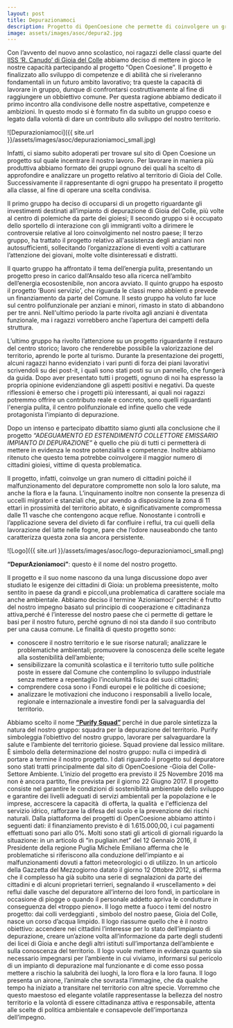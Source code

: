 ```yaml
---
layout: post
title: Depurazionamoci
description: Progetto di OpenCoesione che permette di coinvolgere un gran numero di cittadini per il malfunzionamento del depuratore cittadino insieme al Liceo Scientifico Ricciotto Canudo di Gioia del Colle
image: assets/images/asoc/depura2.jpg
---
```


Con l’avvento del nuovo anno scolastico, noi ragazzi delle classi quarte del [IISS ‘R. Canudo’ di Gioia del Colle](http://www.canudo.gov.it) abbiamo deciso di mettere in gioco le nostre capacità partecipando al progetto “Open Coesione”. Il progetto è finalizzato allo sviluppo di competenze e di abilità che si riveleranno fondamentali in un futuro ambito lavorativo; tra queste la capacità di lavorare in gruppo, dunque di confrontarsi costruttivamente al fine di raggiungere un obbiettivo comune. Per questa ragione abbiamo dedicato il primo incontro alla condivisone delle nostre aspettative, competenze e ambizioni. In questo modo si è formato fin da subito un gruppo coeso e legato dalla volontà di dare un contributo allo sviluppo del nostro territorio.

![Depurazioniamoci]({{ site.url }}/assets/images/asoc/depurazioniamoci_small.jpg)

Infatti, ci siamo subito adoperati per trovare sul sito di Open Coesione un progetto sul quale incentrare il nostro lavoro. Per lavorare in maniera più produttiva abbiamo formato dei gruppi ognuno dei quali ha scelto di approfondire e analizzare un progetto relativo al territorio di Gioia del Colle. Successivamente il rappresentante di ogni gruppo ha presentato il progetto alla classe, al fine di operare una scelta condivisa.

Il primo gruppo ha deciso di occuparsi di un progetto riguardante gli investimenti  destinati  all’impianto di depurazione di Gioia del Colle, più volte al centro di polemiche da parte dei gioiesi;
Il secondo gruppo si è occupato dello sportello di interazione con gli immigranti volto a dirimere le controversie relative al loro coinvolgimento nel nostro paese;
Il terzo gruppo, ha trattato il progetto relativo all'assistenza degli anziani non autosufficienti, sollecitando l’organizzazione di eventi  volti a catturare l’attenzione dei giovani, molte volte disinteressati e distratti. 

Il quarto gruppo ha affrontato il tema dell’energia pulita, presentando un progetto preso in carico dall’Ansaldo teso alla ricerca nell’ambito dell’energia ecosostenibile, non ancora avviato. 
Il quinto gruppo ha esposto il progetto ’Buoni servizio’, che riguarda le classi meno abbienti e prevede un finanziamento da parte del Comune. 
Il sesto gruppo ha voluto far luce sul centro polifunzionale per anziani e minori, rimasto in stato di abbandono per tre anni. Nell'ultimo periodo la parte rivolta agli anziani è diventata funzionale, ma i ragazzi vorrebbero anche l’apertura dei campetti della struttura.

L’ultimo gruppo ha rivolto  l’attenzione su un progetto riguardante il restauro del centro storico; lavoro che renderebbe possibile la valorizzazione del territorio, aprendo le porte al turismo. 
Durante la presentazione dei progetti, alcuni ragazzi hanno evidenziato i vari punti di forza dei piani lavorativi scrivendoli su dei post-it, i quali sono stati posti su un pannello, che fungerà da guida. Dopo aver presentato tutti i progetti, ognuno di noi ha espresso la propria opinione evidenziandone gli aspetti positivi e negativi. Da queste riflessioni è emerso che i progetti più interessanti, ai quali noi ragazzi potremmo offrire un contributo reale e concreto, sono quelli riguardanti l'energia pulita, il centro polifunzionale ed infine quello che vede protagonista l'impianto di depurazione. 

Dopo un intenso e partecipato dibattito siamo giunti alla conclusione che il progetto *“ADEGUAMENTO ED ESTENDIMENTO COLLETTORE EMISSARIO IMPIANTO DI DEPURAZIONE”* è quello che più di tutti ci permetterà di mettere in evidenza le nostre potenzialità e competenze.  Inoltre abbiamo ritenuto che questo tema potrebbe coinvolgere il maggior numero di cittadini gioiesi, vittime di questa problematica.

Il progetto, infatti, coinvolge un gran numero di cittadini poiché il malfunzionamento del depuratore compromette non solo la loro salute, ma anche la flora e la fauna. L’inquinamento inoltre non consente la presenza di uccelli migratori e stanziali che, pur avendo a disposizione la zona di 11 ettari in prossimità del territorio abitato, è significativamente compromessa dalle 11 vasche che contengono acque reflue. Nonostante i controlli e l’applicazione severa del divieto di far confluire i reflui, tra cui quelli della lavorazione del latte nelle fogne, pare che l’odore nauseabondo che tanto caratterizza questa zona sia ancora persistente. 

![Logo]({{ site.url }}/assets/images/asoc/logo-depurazioniamoci_small.png)

**“DepurAzioniamoci”**: questo è il nome del nostro progetto. 

Il progetto e il suo nome nascono da una lunga discussione dopo aver studiato le esigenze dei cittadini di Gioia: un problema preesistente, molto sentito in paese da grandi e piccoli,una problematica di carattere sociale ma anche ambientale. 
Abbiamo deciso il termine ‘Azioniamoci’ perché: é frutto del nostro impegno basato sul principio di cooperazione e cittadinanza attiva,perché é l’interesse del nostro paese che ci permette di gettare le basi per il nostro futuro, perché ognuno di noi sta dando il suo contributo per una causa comune. Le finalità di questo progetto sono:

* conoscere il nostro territorio e le sue risorse naturali;
analizzare le problematiche ambientali;
promuovere la conoscenza delle scelte legate alla sostenibilità dell’ambiente;
* sensibilizzare la comunità scolastica e il territorio tutto sulle politiche poste in essere dal Comune che contemplino lo sviluppo industriale senza mettere a repentaglio l’incolumità fisica dei suoi cittadini;
* comprendere cosa sono i Fondi europei e le politiche di coesione;
* analizzare le motivazioni che inducono i responsabili a livello locale, regionale e internazionale a investire fondi per la salvaguardia del territorio.

Abbiamo scelto il nome **[“Purify Squad”](http://www.ascuoladiopencoesione.it/blogs/1/725)** perché in due parole sintetizza la natura del nostro gruppo: squadra per la depurazione del territorio.
Purify simboleggia l’obiettivo del nostro gruppo, lavorare per salvaguardare la salute e l’ambiente del territorio gioiese.
Squad proviene dal lessico militare. È simbolo della determinazione del nostro gruppo: nulla ci impedirà di portare a termine il nostro progetto.
I  dati riguardo il progetto sul depuratore sono stati tratti principalmente dal sito di OpenCoesione -Gioia del Colle- Settore Ambiente. 
L’inizio del progetto era previsto il 25 Novembre 2016 ma non è ancora partito, fine prevista per il giorno 22 Giugno 2017. Il progetto consiste nel garantire le condizioni di sostenibilità ambientale dello sviluppo e garantire dei livelli adeguati di servizi ambientali per la popolazione e le imprese, accrescere la capacità  di offerta, la qualità  e l'efficienza del servizio idrico,  rafforzare la difesa del suolo e la prevenzione dei rischi naturali. Dalla piattaforma dei progetti di OpenCoesione abbiamo attinto i seguenti dati: il finanziamento previsto è di 1.615.000,00, i cui pagamenti effettuati sono pari allo 0%. Molti sono stati gli articoli di giornali riguardo la situazione: in un articolo di “in pugliain.net” del 12 Gennaio 2016, il Presidente  della regione Puglia Michele Emiliano afferma che le problematiche si riferiscono alla conduzione dell’impianto e ai malfunzionamenti dovuti a fattori meteorologici o di utilizzo. In un articolo della Gazzetta del Mezzogiorno datato il giorno 12 Ottobre 2012, si afferma che il complesso ha già subito una serie di segnalazioni da parte dei cittadini e di alcuni proprietari terrieri, segnalando il «ruscellamento » dei reflui dalle vasche del depuratore all’interno dei loro fondi, in particolare in occasione di piogge o quando il personale addetto apriva le condutture in conseguenza del «troppo pieno».
Il logo mette a fuoco i temi del nostro progetto:  dai colli verdeggianti , simbolo del nostro paese, Gioia del Colle, nasce un corso d’acqua limpido. Il logo riassume quello che è il nostro obiettivo: accendere nei cittadini l’interesse per lo stato dell’impianto di depurazione, creare un’azione volta all’informazione da parte degli studenti dei licei di Gioia e anche degli altri istituti sull’importanza dell’ambiente e sulla conoscenza del territorio. Il logo vuole mettere in evidenza quanto sia necessario impegnarsi  per l’ambiente in cui viviamo, informarsi sul pericolo di un impianto di depurazione mal funzionante e di come esso possa mettere a rischio la salubrità dei luoghi, la loro flora e la loro fauna. Il logo presenta un airone, l’animale che sovrasta l’immagine, che da qualche tempo ha iniziato a transitare nel territorio con altre specie. Vorremmo che questo maestoso ed elegante volatile rappresentasse la bellezza del nostro territorio e la volontà di essere cittadinanza attiva e responsabile, attenta alle scelte di politica ambientale e consapevole dell’importanza dell’impegno. 
